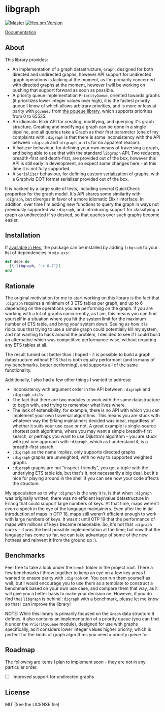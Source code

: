 # libgraph

[![Master](https://travis-ci.org/bitwalker/libgraph.svg?branch=master)](https://travis-ci.org/bitwalker/libgraph)
[![Hex.pm Version](http://img.shields.io/hexpm/v/libgraph.svg?style=flat)](https://hex.pm/packages/libgraph)

[Documentation](https://hexdocs.pm/libgraph)

## About

This library provides:

- An implementation of a graph datastructure, `Graph`, designed for both directed and undirected graphs, however
  API support for undirected graph operations is lacking at the moment, as I'm primarily concerned with directed graphs
  at the moment, however I will be working on pushing that support forward as soon as possible.
- A priority queue implementation `PriorityQueue`, oriented towards graphs (it prioritizes lower integer values over high),
  it is the fastest priority queue I know of which allows arbitrary priorities, and is more or less at parity with
  `pqueue3` from [the pqueue library](https://github.com/okeuday/pqueue/), which supports priorities from 0 to 65535.
- An idiomatic Elixir API for creating, modifying, and querying it's graph structure. Creating and modifying a graph
  can be done in a single pipeline, and all queries take a Graph as their first parameter (one of my complaints with `:digraph`
  is that there is some inconsistency with the API between `:digraph` and `:digraph_utils` for no apparent reason).
- A `Reducer` behaviour, for defining your own means of traversing a graph, and being able to use that with
  the standard `libgraph` API. Two reducers, breadth-first and depth-first, are provided out of the box,
  however this API is still early in development, so expect some changes here - at this time it is not fully
  supported.
- A `Serializer` behaviour, for defining custom serialization of graphs, with a Graphviz DOT format serializer
  provided out of the box.

It is backed by a large suite of tests, including several QuickCheck properties for the graph model. It's
API shares some similarity with `:digraph`, but diverges in favor of a more idiomatic Elixir interface. In
addition, over time I'm adding new functions to query the graph in ways not previously supported via `:digraph`,
and introducing support for classifying a graph as undirected if so desired, so that queries over such graphs
become easier.

## Installation

If [available in Hex](https://hex.pm/docs/publish), the package can be installed
by adding `libgraph` to your list of dependencies in `mix.exs`:

```elixir
def deps do
  [{:libgraph, "~> 0.7"}]
end
```

## Rationale

The original motiviation for me to start working on this library is the fact that `:digraph` requires a
minimum of 3 ETS tables per graph, and up to 6 depending on the operations you are performing on the graph.
If you are working with a lot of graphs concurrently, as I am, this means you can find yourself in a situation
where you hit the system limit for the maximum number of ETS table, and bring your system down. Seeing as how
it is ridiculous that trying to use a simple graph could potentially kill my system, and not wanting to hack
around the problem, I decided to see if I could build an alternative which was competitive performance-wise,
without requiring any ETS tables at all.

The result turned out better than I hoped - it is possible to build a graph datastructure without ETS that
is both equally performant (and in many of my benchmarks, better performing), and supports all of the same
functionality.

Additionally, I also had a few other things I wanted to address:

- Inconsistency with argument order in the API between `:digraph` and `:digraph_utils`
- The fact that there are two modules to work with the same datastructure to begin with, and trying to remember
  what lives where.
- The lack of extensibility, for example, there is no API with which you can implement your own
  traversal algorithms. This means you are stuck with whatever way the Erlang maintainers decided was
  ideal, regardless of whether it suits your use case or not. A great example is single-source shortest path
  algorithms, where you may want a simple breadth-first search, or perhaps you want to use Dijkstra's algorithm -
  you are stuck with just one approach with `:digraph`, which as I understand it, is a breadth-first search.
- `:digraph` as the name implies, only supports directed graphs
- `:digraph` graphs are unweighted, with no way to supported weighted graphs
- `:digraph` graphs are not "inspect-friendly", you get a tuple with the underlying ETS table ids, but that's it,
  not necessarily a big deal, but it's nice for playing around in the shell if you can see how your code affects the
  structure.
  
My speculation as to why `:digraph` is the way it is, is that when `:digraph` was originally written, there was
no efficient key/value datastructure in Erlang that could support large numbers of keys. At that time, maps
weren't even a speck in the eye of the language maintainers. Even after the initial introduction of maps in OTP 18,
maps still weren't efficient enough to work with large numbers of keys. It wasn't until OTP 19 that the performance
of maps with millions of keys became reasonable. So, it's not that `:digraph` sucks - it was the best possible implementation
at the time; but now that the language has come so far, we can take advantage of some of the new hotness and reinvent
it from the ground up :).

## Benchmarks

Feel free to take a look under the `bench` folder in the project root. There a few benchmarks I threw together to
keep an eye on a few key areas I wanted to ensure parity with `:digraph` on. You can run them yourself as well, but
I would encourage you to use them as a template to construct a benchmark based on your own use case, and compare them
that way, as it will give you a better basis to make your decision on. However, if you do find that `libgraph` is behind
`:digraph` with a benchmark, please let me know so that I can improve the library!

NOTE: While this library is primarily focused on the `Graph` data structure it defines, it also contains an implementation
of a priority queue (you can find it under the `PriorityQueue` module), designed for use with graphs specifically, as it
considers lower integer values higher priority, which is perfect for the kinds of graph algorithms you need a priority queue for.

## Roadmap

The following are items I plan to implement soon - they are not in any particular order.

- [ ] Improved support for undirected graphs

## License

MIT (See the LICENSE file)
